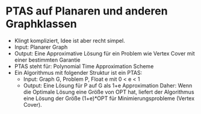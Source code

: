 # PTAS auf Planaren und anderen Graphklassen

- Klingt kompliziert, Idee ist aber recht simpel.
- Input: Planarer Graph
- Output: Eine Approximative Lösung für ein Problem wie Vertex Cover mit einer bestimmten Garantie
- PTAS steht für: Polynomial Time Approximation Scheme
- Ein Algorithmus mit folgender Struktur ist ein PTAS:
  - Input: Graph G, Problem P, Float e mit 0 < e < 1
  - Output: Eine Lösung für P auf G als 1+e Approximation
Daher: Wenn die Optimale Lösung eine Größe von OPT hat, liefert der Algorithmus eine Lösung der Größe (1+e)*OPT für Minimierungsprobleme (Vertex Cover).
